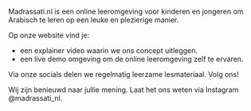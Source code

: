 

Madrassati.nl is een online leeromgeving voor kinderen en jongeren om Arabisch te leren op een leuke en plezierige manier.

Op onze website vind je: 
- een explainer video waarin we ons concept uitleggen.
- een live demo omgeving om de online leeromgeving zelf te ervaren.

Via onze socials delen we regelmatig leerzame lesmateriaal. Volg ons!

Wij zijn benieuwd naar jullie mening. Laat het ons weten via Instagram @madrassati_nl.


